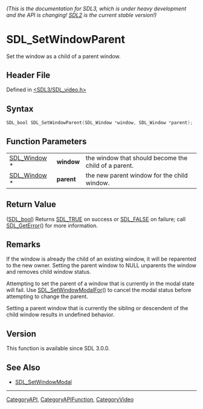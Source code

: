 ###### (This is the documentation for SDL3, which is under heavy development and the API is changing! [SDL2](https://wiki.libsdl.org/SDL2/) is the current stable version!)
# SDL_SetWindowParent

Set the window as a child of a parent window.

## Header File

Defined in [<SDL3/SDL_video.h>](https://github.com/libsdl-org/SDL/blob/main/include/SDL3/SDL_video.h)

## Syntax

```c
SDL_bool SDL_SetWindowParent(SDL_Window *window, SDL_Window *parent);
```

## Function Parameters

|                            |            |                                                      |
| -------------------------- | ---------- | ---------------------------------------------------- |
| [SDL_Window](SDL_Window) * | **window** | the window that should become the child of a parent. |
| [SDL_Window](SDL_Window) * | **parent** | the new parent window for the child window.          |

## Return Value

([SDL_bool](SDL_bool)) Returns [SDL_TRUE](SDL_TRUE) on success or
[SDL_FALSE](SDL_FALSE) on failure; call [SDL_GetError](SDL_GetError)() for
more information.

## Remarks

If the window is already the child of an existing window, it will be
reparented to the new owner. Setting the parent window to NULL unparents
the window and removes child window status.

Attempting to set the parent of a window that is currently in the modal
state will fail. Use [SDL_SetWindowModalFor](SDL_SetWindowModalFor)() to
cancel the modal status before attempting to change the parent.

Setting a parent window that is currently the sibling or descendent of the
child window results in undefined behavior.

## Version

This function is available since SDL 3.0.0.

## See Also

- [SDL_SetWindowModal](SDL_SetWindowModal)

----
[CategoryAPI](CategoryAPI), [CategoryAPIFunction](CategoryAPIFunction), [CategoryVideo](CategoryVideo)


